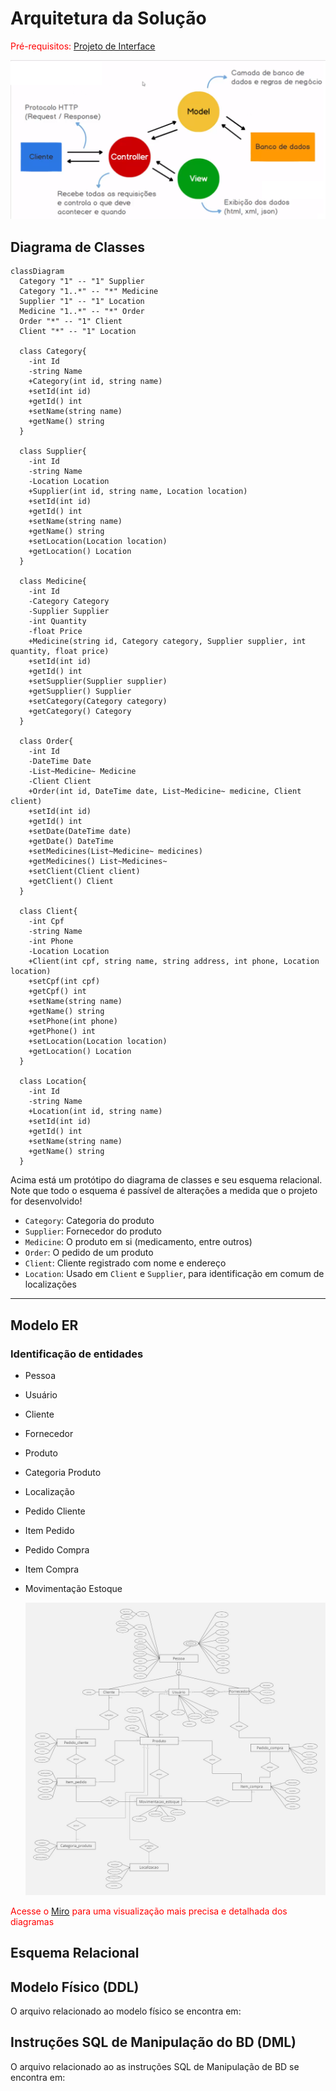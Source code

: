 # Arquitetura da Solução

<span style="color:red">Pré-requisitos: <a href="04-Projeto de Interface.md"> Projeto de Interface</a></span>

![Estrutura](./img/arquitetura.png)

## Diagrama de Classes

```mermaid
classDiagram
  Category "1" -- "1" Supplier
  Category "1..*" -- "*" Medicine
  Supplier "1" -- "1" Location
  Medicine "1..*" -- "*" Order
  Order "*" -- "1" Client
  Client "*" -- "1" Location

  class Category{
    -int Id
    -string Name
    +Category(int id, string name)
    +setId(int id)
    +getId() int
    +setName(string name)
    +getName() string
  }

  class Supplier{
    -int Id
    -string Name
    -Location Location
    +Supplier(int id, string name, Location location)
    +setId(int id)
    +getId() int
    +setName(string name)
    +getName() string
    +setLocation(Location location)
    +getLocation() Location
  }

  class Medicine{
    -int Id
    -Category Category
    -Supplier Supplier
    -int Quantity
    -float Price
    +Medicine(string id, Category category, Supplier supplier, int quantity, float price)
    +setId(int id)
    +getId() int
    +setSupplier(Supplier supplier)
    +getSupplier() Supplier
    +setCategory(Category category)
    +getCategory() Category
  }

  class Order{
    -int Id
    -DateTime Date
    -List~Medicine~ Medicine
    -Client Client
    +Order(int id, DateTime date, List~Medicine~ medicine, Client client)
    +setId(int id)
    +getId() int
    +setDate(DateTime date)
    +getDate() DateTime
    +setMedicines(List~Medicine~ medicines)
    +getMedicines() List~Medicines~
    +setClient(Client client)
    +getClient() Client
  }

  class Client{
    -int Cpf
    -string Name
    -int Phone
    -Location Location
    +Client(int cpf, string name, string address, int phone, Location location)
    +setCpf(int cpf)
    +getCpf() int
    +setName(string name)
    +getName() string
    +setPhone(int phone)
    +getPhone() int
    +setLocation(Location location)
    +getLocation() Location
  }

  class Location{
    -int Id
    -string Name
    +Location(int id, string name)
    +setId(int id)
    +getId() int
    +setName(string name)
    +getName() string
  }
```

Acima está um protótipo do diagrama de classes e seu esquema relacional. Note que todo o esquema é passível de alterações a medida que o projeto for desenvolvido!

- `Category`: Categoria do produto
- `Supplier`: Fornecedor do produto
- `Medicine`: O produto em si (medicamento, entre outros)
- `Order`: O pedido de um produto
- `Client`: Cliente registrado com nome e endereço
- `Location`: Usado em `Client` e `Supplier`, para identificação em comum de localizações

---

## Modelo ER

### Identificação de entidades

- Pessoa
- Usuário
- Cliente
- Fornecedor
- Produto
- Categoria Produto
- Localização
- Pedido Cliente
- Item Pedido
- Pedido Compra
- Item Compra
- Movimentação Estoque

  ![MER](./img/Diagramas/MER.jpg)

<span style="color:red">Acesse o <a href="https://miro.com/app/board/uXjVKWYIxGU=/?share_link_id=402646098372">Miro</a> para uma visualização mais precisa e detalhada dos diagramas</span>

## Esquema Relacional

## Modelo Físico (DDL)

O arquivo relacionado ao modelo físico se encontra em:

## Instruções SQL de Manipulação do BD (DML)

O arquivo relacionado ao as instruções SQL de Manipulação de BD se encontra em:
